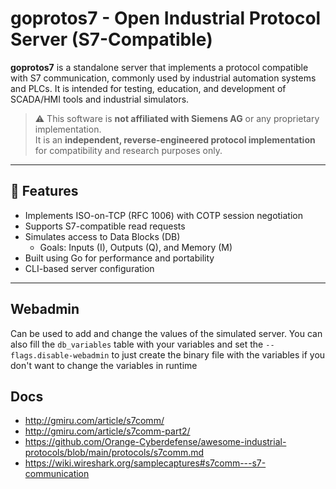 # goprotos7 - Open Industrial Protocol Server (S7-Compatible)

**goprotos7** is a standalone server that implements a protocol compatible with S7 communication, commonly used by industrial automation systems and PLCs. It is intended for testing, education, and development of SCADA/HMI tools and industrial simulators.

> ⚠️ This software is **not affiliated with Siemens AG** or any proprietary implementation.  
> It is an **independent, reverse-engineered protocol implementation** for compatibility and research purposes only.

---

## 🚀 Features

- Implements ISO-on-TCP (RFC 1006) with COTP session negotiation
- Supports S7-compatible read requests
- Simulates access to Data Blocks (DB)
     - Goals: Inputs (I), Outputs (Q), and Memory (M) 
- Built using Go for performance and portability
- CLI-based server configuration

---

## Webadmin

Can be used to add and change the values of the simulated server. You can also fill the `db_variables` table with your variables
and set the `--flags.disable-webadmin` to just create the binary file with the variables if you don't want to change the variables in runtime 

## Docs

- http://gmiru.com/article/s7comm/
- http://gmiru.com/article/s7comm-part2/
- https://github.com/Orange-Cyberdefense/awesome-industrial-protocols/blob/main/protocols/s7comm.md
- https://wiki.wireshark.org/samplecaptures#s7comm---s7-communication
